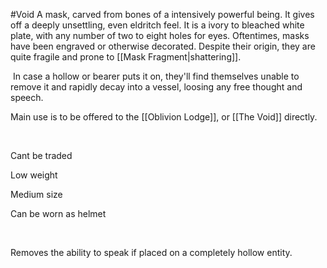 #Void 
A mask, carved from bones of a intensively powerful being.
It gives off a deeply unsettling, even eldritch feel.
It is a ivory to bleached white plate, with any number of two to eight holes for eyes. Oftentimes, masks have been engraved or otherwise decorated. 
Despite their origin, they are quite fragile and prone to [[Mask Fragment|shattering]].

 In case a hollow or bearer puts it on, they'll find themselves unable to remove it and rapidly decay into a vessel, loosing any free thought and speech.


Main use is to be offered to the [[Oblivion Lodge]], or [[The Void]] directly.

 

Cant be traded

Low weight

Medium size


Can be worn as helmet

 

Removes the ability to speak if placed on a completely hollow entity.
